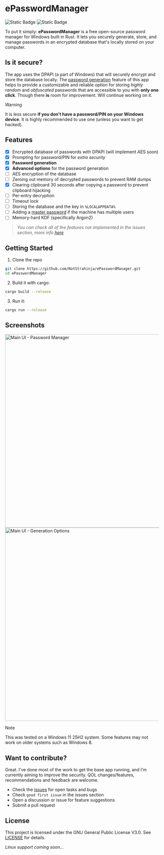 # ePasswordManager

![Static Badge](https://img.shields.io/badge/Version-1.1-blue) ![Static Badge](https://img.shields.io/badge/License-GNU_General_Public_License_V3.0-green) 



To put it simply: **ePasswordManager** is a free open-source password manager for Windows built in Rust. It lets you securely generate, store, and manage passwords in an encrypted database that's locally stored on your computer.

## Is it secure?

The app uses the DPAPI (a part of Windows) that will securely encrypt and store the database locally.
The <ins>password generation</ins> feature of this app helps to provide a customizable and reliable option for storing *highly random* and *obfuscated* passwords
that are accessible to you with **only one click**.
Though there **is** room for improvement. Will continue working on it.

> [!WARNING]
> It is less secure **if you don't have a password/PIN on your Windows device**. It is highly recommended to use one (unless you want to get hacked).

## Features

- [x] Encrypted database of passwords with DPAPI (will implement AES soon)
- [x] Prompting for password/PIN for *extra security*
- [x] **Password generation**
- [x] **Advanced options** for the password generation
- [ ] AES encryption of the database
- [ ] Zeroing out memory of decrypted passwords to prevent RAM dumps
- [x] Clearing clipboard 30 seconds after copying a password to prevent clipboard hijacking
- [ ] Per-entry decryption
- [ ] Timeout lock
- [ ] Storing the database and the key in `%LOCALAPPDATA%`
- [ ] Adding a <ins>master password</ins> if the machine has multiple users
- [ ] Memory-hard KDF (specifically Argon2)
> *You can check all of the features not implemented in the issues section, more info [here](https://github.com/NotStrahinja/ePasswordManager?tab=readme-ov-file#want-to-contribute)*

## Getting Started

1. Clone the repo
```bash
git clone https://github.com/NotStrahinja/ePasswordManager.git
cd ePasswordManager
```
2. Build it with cargo:
```bash
cargo build --release
```
3. Run it:
```bash
cargo run --release
```

## Screenshots
<img width="802" height="632" alt="Main UI - Password Manager" src="https://github.com/user-attachments/assets/196101ab-65ce-48ba-96e1-3afdd338a8eb" />
<img width="802" height="632" alt="Main UI - Generation Options" src="https://github.com/user-attachments/assets/b7b1bf17-a7f8-4e40-aee1-26a2944d7d68" />




> [!NOTE]
> This was tested on a Windows 11 25H2 system. Some features may not work on older systems such as Windows 8.

## Want to contribute?

Great. I've done most of the work to get the base app running, and I'm currently aiming to improve the security.
QOL changes/features, recommendations and feedback are welcome.

- Check the [issues](https://github.com/NotStrahinja/ePasswordManager/issues) for open tasks and bugs
- Check `good first issue` in the issues section
- Open a discussion or issue for feature suggestions
- Submit a pull request

## License

This project is licensed under the GNU General Public License V3.0. See [LICENSE](./LICENSE) for details.

*Linux support coming soon...*
